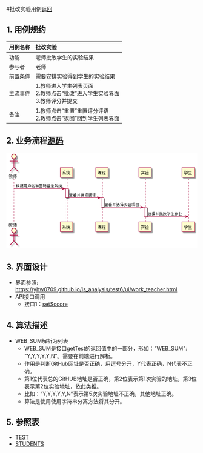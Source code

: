#批改实验用例[返回](../README.md)
## 1. 用例规约

|用例名称|批改实验|
|-------|:-------------|
|功能|老师批改学生的实验结果|
|参与者|老师|
|前置条件| 需要安排实验得到学生的实验结果|
|主流事件| 1.教师进入学生列表页面<br/>2.教师点击“批改”进入学生实验界面<br/>3.教师评分并提交|
|备注| 1.教师点击“重置”重置评分评语<br/>2.教师点击“返回”回到学生列表界面|

## 2. 业务流程[源码](../sequence_diagram/correct_work.puml)
![sequence1](../sequence_diagram/correct_work.png) 


## 3. 界面设计
- 界面参照:  https://yhw0709.github.io/is_analysis/test6/ui/work_teacher.html
- API接口调用
    - 接口1：[setSccore](../interface/setScore.md)

## 4. 算法描述
- WEB_SUM解析为列表  
  - WEB_SUM是接口getTest的返回值中的一部分，形如："WEB_SUM": "Y,Y,Y,Y,Y,N"。需要在前端进行解析。  
  - 作用是判断GitHub网址是否正确，用逗号分开，Y代表正确，N代表不正确。  
  - 第1位代表总的GitHUB地址是否正确，第2位表示第1次实验的地址，第3位表示第2位实验地址，依此类推。
  - 比如：“Y,Y,Y,Y,Y,N”表示第5次实验地址不正确，其他地址正确。  
  - 算法是使用使用字符串分离方法将其分开。

    
## 5. 参照表

- [TEST](../database.md/#TEST)
- [STUDENTS](../database.md/#STUDENTS)
